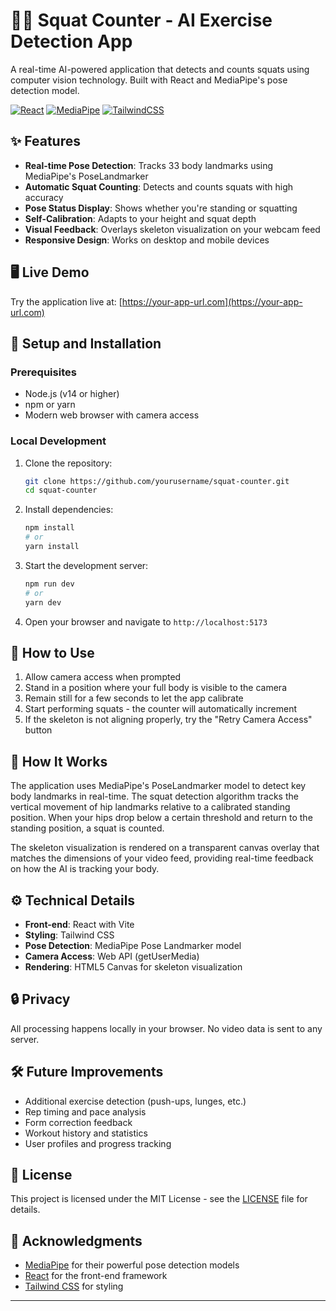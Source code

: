 # 🏋️‍♂️ Squat Counter - AI Exercise Detection App

A real-time AI-powered application that detects and counts squats using computer vision technology. Built with React and MediaPipe's pose detection model.

[![React](https://img.shields.io/badge/React-20232A?style=for-the-badge&logo=react&logoColor=61DAFB)](https://reactjs.org/)
[![MediaPipe](https://img.shields.io/badge/MediaPipe-F54242?style=for-the-badge&logo=google&logoColor=white)](https://mediapipe.dev/)
[![TailwindCSS](https://img.shields.io/badge/Tailwind_CSS-38B2AC?style=for-the-badge&logo=tailwind-css&logoColor=white)](https://tailwindcss.com/)

## ✨ Features

- **Real-time Pose Detection**: Tracks 33 body landmarks using MediaPipe's PoseLandmarker
- **Automatic Squat Counting**: Detects and counts squats with high accuracy
- **Pose Status Display**: Shows whether you're standing or squatting
- **Self-Calibration**: Adapts to your height and squat depth
- **Visual Feedback**: Overlays skeleton visualization on your webcam feed
- **Responsive Design**: Works on desktop and mobile devices

## 🖥️ Live Demo

Try the application live at: [https://your-app-url.com](https://your-app-url.com)

## 🔧 Setup and Installation

### Prerequisites
- Node.js (v14 or higher)
- npm or yarn
- Modern web browser with camera access

### Local Development

1. Clone the repository:
   ```bash
   git clone https://github.com/yourusername/squat-counter.git
   cd squat-counter
   ```

2. Install dependencies:
   ```bash
   npm install
   # or
   yarn install
   ```

3. Start the development server:
   ```bash
   npm run dev
   # or
   yarn dev
   ```

4. Open your browser and navigate to `http://localhost:5173`

## 📱 How to Use

1. Allow camera access when prompted
2. Stand in a position where your full body is visible to the camera
3. Remain still for a few seconds to let the app calibrate
4. Start performing squats - the counter will automatically increment
5. If the skeleton is not aligning properly, try the "Retry Camera Access" button

## 🧠 How It Works

The application uses MediaPipe's PoseLandmarker model to detect key body landmarks in real-time. The squat detection algorithm tracks the vertical movement of hip landmarks relative to a calibrated standing position. When your hips drop below a certain threshold and return to the standing position, a squat is counted.

The skeleton visualization is rendered on a transparent canvas overlay that matches the dimensions of your video feed, providing real-time feedback on how the AI is tracking your body.

## ⚙️ Technical Details

- **Front-end**: React with Vite
- **Styling**: Tailwind CSS
- **Pose Detection**: MediaPipe Pose Landmarker model
- **Camera Access**: Web API (getUserMedia)
- **Rendering**: HTML5 Canvas for skeleton visualization

## 🔒 Privacy

All processing happens locally in your browser. No video data is sent to any server.

## 🛠️ Future Improvements

- Additional exercise detection (push-ups, lunges, etc.)
- Rep timing and pace analysis
- Form correction feedback
- Workout history and statistics
- User profiles and progress tracking

## 📄 License

This project is licensed under the MIT License - see the [LICENSE](LICENSE) file for details.

## 🙌 Acknowledgments

- [MediaPipe](https://mediapipe.dev/) for their powerful pose detection models
- [React](https://reactjs.org/) for the front-end framework
- [Tailwind CSS](https://tailwindcss.com/) for styling

---
